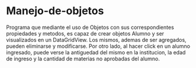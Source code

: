 # Manejo-de-objetos

Programa que mediante el uso de Objetos con sus correspondientes propiedades y metodos, 
es capaz de crear objetos Alumno y ser visualizados en un DataGridView. 
Los mismos, ademas de ser agregados, pueden eliminarse y modificarse. 
Por otro lado, al hacer click en un alumno ingresado, puede verse la antiguedad del mismo 
en la institucion, la edad de ingreso y la cantidad de materias no aprobadas del alumno.

